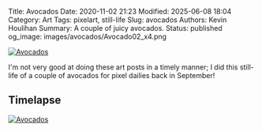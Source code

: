 Title: Avocados
Date: 2020-11-02 21:23
Modified: 2025-06-08 18:04
Category: Art
Tags: pixelart, still-life
Slug: avocados
Authors: Kevin Houlihan
Summary: A couple of juicy avocados.
Status: published
og_image: images/avocados/Avocado02_x4.png 

[![Avocados]({static}/images/avocados/Avocado02_x1.png "Avocados")](https://portfolio.hyperlinkyourheart.com/avocados.html)

I'm not very good at doing these art posts in a timely manner; I did this still-life of a couple of avocados for pixel dailies back in September!

## Timelapse

[![Avocados](https://img.youtube.com/vi/QP35xoMXE8U/0.jpg)](https://www.youtube.com/watch?v=QP35xoMXE8U)
